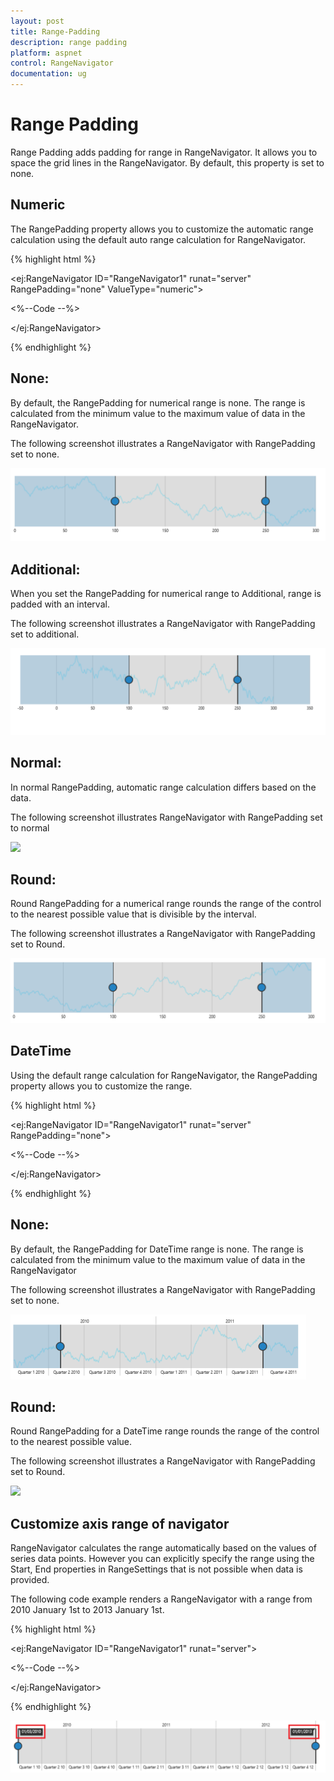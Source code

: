 ```yaml
---
layout: post
title: Range-Padding
description: range padding
platform: aspnet
control: RangeNavigator
documentation: ug
---
```


# Range Padding

Range Padding adds padding for range in RangeNavigator. It allows you to space the grid lines in the RangeNavigator.  By 
default, this property is set to none.

## Numeric

The RangePadding property allows you to customize the automatic range calculation using the default auto range calculation for 
RangeNavigator. 

{% highlight html %}

<ej:RangeNavigator ID="RangeNavigator1" runat="server" RangePadding="none" ValueType="numeric">         

  <%--Code --%>

</ej:RangeNavigator>

{% endhighlight %}

## None:

By default, the RangePadding for numerical range is none. The range is calculated from the minimum value to the maximum value of data in the RangeNavigator.

The following screenshot illustrates a RangeNavigator with RangePadding set to none.



![](Range-Padding_images/Range-Padding_img1.png)



## Additional:

When you set the RangePadding for numerical range to Additional, range is padded with an interval.

The following screenshot illustrates a RangeNavigator with RangePadding set to additional.



![](Range-Padding_images/Range-Padding_img2.png)



## Normal:

In normal RangePadding, automatic range calculation differs based on the data. 

The following screenshot illustrates RangeNavigator with RangePadding set to normal

![](Range-Padding_images/Range-Padding_img3.png) 



## Round:

Round RangePadding for a numerical range rounds the range of the control to the nearest possible value that is divisible by the interval.

The following screenshot illustrates a RangeNavigator with RangePadding set to Round.

![](Range-Padding_images/Range-Padding_img4.png) 



## DateTime

Using the default range calculation for RangeNavigator, the RangePadding property allows you to customize the range. 

{% highlight html %}

<ej:RangeNavigator ID="RangeNavigator1" runat="server" RangePadding="none">         

  <%--Code --%>

</ej:RangeNavigator>

{% endhighlight %}

## None:

By default, the RangePadding for DateTime range is none. The range is calculated from the minimum value to the maximum value of data in the RangeNavigator

The following screenshot illustrates a RangeNavigator with RangePadding set to none.

![](Range-Padding_images/Range-Padding_img5.png)



## Round:

Round RangePadding for a DateTime range rounds the range of the control to the nearest possible value.

The following screenshot illustrates a RangeNavigator with RangePadding set to Round.

![](Range-Padding_images/Range-Padding_img6.png) 



## Customize axis range of navigator

RangeNavigator calculates the range automatically based on the values of series data points. However you can explicitly specify the range using the Start, End properties in RangeSettings that is not possible when data is provided.

The following code example renders a RangeNavigator with a range from 2010 January 1st to 2013 January 1st. 

{% highlight html %}

<ej:RangeNavigator ID="RangeNavigator1" runat="server">         

<RangeSettings Start="2010/1/1" End="2012/13/1" />

  <%--Code --%>

</ej:RangeNavigator>

{% endhighlight %}

![](Range-Padding_images/Range-Padding_img7.png)



